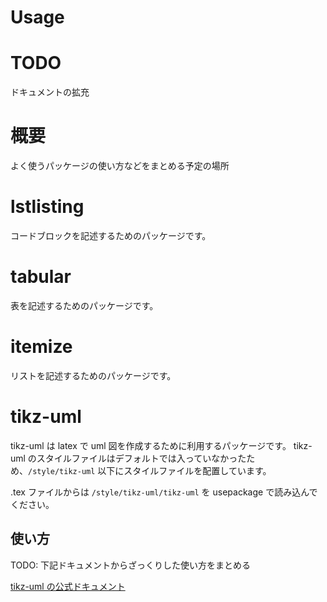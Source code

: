 # Usage

# TODO

ドキュメントの拡充

# 概要

よく使うパッケージの使い方などをまとめる予定の場所

# lstlisting

コードブロックを記述するためのパッケージです。

# tabular

表を記述するためのパッケージです。

# itemize

リストを記述するためのパッケージです。

# tikz-uml

tikz-uml は latex で uml 図を作成するために利用するパッケージです。
tikz-uml のスタイルファイルはデフォルトでは入っていなかったため、`/style/tikz-uml` 以下にスタイルファイルを配置しています。

.tex ファイルからは `/style/tikz-uml/tikz-uml` を usepackage で読み込んでください。

## 使い方

TODO: 下記ドキュメントからざっくりした使い方をまとめる

[tikz-uml の公式ドキュメント](https://perso.ensta-paris.fr/~kielbasi/tikzuml/var/files/doc/tikzumlmanual.pdf)